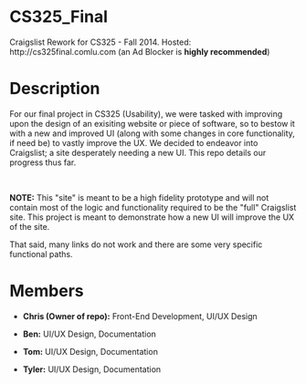 
CS325_Final 
=========== 
<P>Craigslist Rework for CS325 - Fall 2014.
Hosted: http://cs325final.comlu.com (an Ad Blocker is <strong>highly recommended</strong>)
</P>
<H1>Description 
</H1>
<P>For our final project in CS325 (Usability), we were tasked with
improving upon the design of an exisiting website or piece of
software, so to bestow it with a new and improved UI (along with some
changes in core functionality, if need be) to vastly improve the UX.
We decided to endeavor into Craigslist; a site desperately needing a
new UI. This repo details our progress thus far. 
</P><br>
<P>
<STRONG>NOTE:</STRONG>
This &quot;site&quot; is meant to be a high fidelity prototype and
will not contain most of the logic and functionality required to be
the &quot;full&quot; Craigslist site. This project is meant to
demonstrate how a new UI will improve the UX of the site. 

That said, many links do not work and there are some very specific functional paths. 
</P>
<H1>Members 
</H1>
<UL>
	<LI><P><STRONG>Chris (Owner of repo):</STRONG> Front-End Development, UI/UX Design
	</P>
	<LI><P><STRONG>Ben:</STRONG> UI/UX Design, Documentation
	</P>
	<LI><P><STRONG>Tom:</STRONG> UI/UX Design, Documentation
	</P>
	<LI><P><STRONG>Tyler:</STRONG> UI/UX Design, Documentation
	</P>
</UL>
</BODY>
</HTML>
